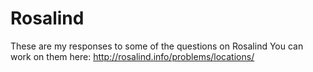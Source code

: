# Rosalind
These are my responses to some of the questions on Rosalind
You can work on them here:
http://rosalind.info/problems/locations/
